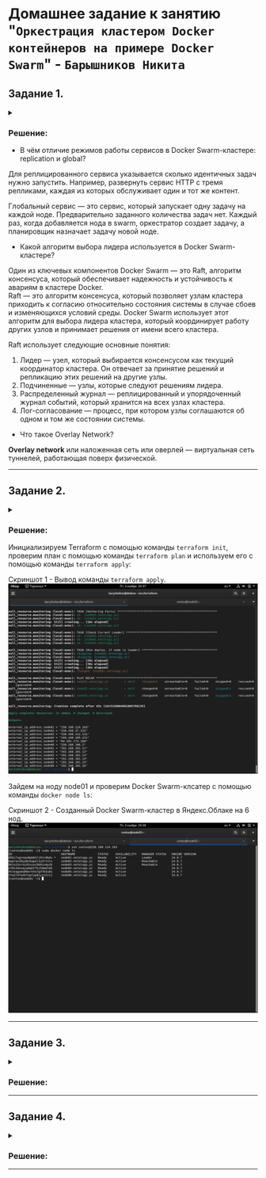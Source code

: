 # Домашнее задание к занятию "`Оркестрация кластером Docker контейнеров на примере Docker Swarm`" - `Барышников Никита`


## Задание 1.
<details>
	<summary></summary>
      <br>

Дайте письменые ответы на вопросы:

- В чём отличие режимов работы сервисов в Docker Swarm-кластере: replication и global?
- Какой алгоритм выбора лидера используется в Docker Swarm-кластере?
- Что такое Overlay Network?

</details>

### Решение:

- В чём отличие режимов работы сервисов в Docker Swarm-кластере: replication и global?

Для реплицированного сервиса указывается сколько идентичных задач нужно запустить. Например, развернуть сервис HTTP с тремя репликами, каждая из которых обслуживает один и тот же контент.

Глобальный сервис — это сервис, который запускает одну задачу на каждой ноде. Предварительно заданного количества задач нет. Каждый раз, когда добавляется нода в swarm, оркестратор создает задачу, а планировщик назначает задачу новой ноде.


- Какой алгоритм выбора лидера используется в Docker Swarm-кластере?

Один из ключевых компонентов Docker Swarm — это Raft, алгоритм консенсуса, который обеспечивает надежность и устойчивость к авариям в кластере Docker.  
Raft — это алгоритм консенсуса, который позволяет узлам кластера приходить к согласию относительно состояния системы в случае сбоев и изменяющихся условий среды. Docker Swarm использует этот алгоритм для выбора лидера кластера, который координирует работу других узлов и принимает решения от имени всего кластера.

Raft использует следующие основные понятия:  
1. Лидер — узел, который выбирается консенсусом как текущий координатор кластера. Он отвечает за принятие решений и репликацию этих решений на другие узлы.
2. Подчиненные — узлы, которые следуют решениям лидера.
3. Распределенный журнал — реплицированный и упорядоченный журнал событий, который хранится на всех узлах кластера.
4. Лог-согласование — процесс, при котором узлы соглашаются об одном и том же состоянии системы.


- Что такое Overlay Network?

**Overlay network** или наложенная сеть или оверлей — виртуальная сеть туннелей, работающая поверх физической.

---

## Задание 2.
<details>
	<summary></summary>
      <br>

Создайте ваш первый Docker Swarm-кластер в Яндекс Облаке.

Чтобы получить зачёт, предоставьте скриншот из терминала (консоли) с выводом команды:
```
docker node ls
```

</details>

### Решение:

Инициализируем Terraform c помощью команды ```terraform init```, проверим план с помощью команды ```terraform plan``` и используем его с помощью команды ```terraform apply```:

Скриншот 1 - Вывод команды ```terraform apply```.
![Скриншот-1](/VIRTD-35/virt/16.5-virt-05-docker-swarm/img/16.5.2.1_Вывод_команды_terraform_apply.png)

Зайдем на ноду node01 и проверим Docker Swarm-клсатер с помощью команды ```docker node ls```:

Скриншот 2 - Созданный Docker Swarm-кластер в Яндекс.Облаке на 6 нод.
![Скриншот-2](/VIRTD-35/virt/16.5-virt-05-docker-swarm/img/16.5.2.2_Созданный_Docker_Swarm-кластер_в_Яндекс.Облаке_на_6_нод.png)

---

## Задание 3.
<details>
	<summary></summary>
      <br>

Создайте ваш первый, готовый к боевой эксплуатации кластер мониторинга, состоящий из стека микросервисов.

Чтобы получить зачёт, предоставьте скриншот из терминала (консоли), с выводом команды:
```
docker service ls
```

</details>

### Решение:



---

## Задание 4.
<details>
	<summary></summary>
      <br>

Выполните на лидере Docker Swarm-кластера команду, указанную ниже, и дайте письменное описание её функционала — что она делает и зачем нужна:
```
# см.документацию: https://docs.docker.com/engine/swarm/swarm_manager_locking/
docker swarm update --autolock=true
```

</details>

### Решение:



---